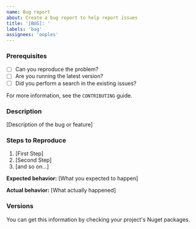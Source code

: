 ```yaml
---
name: Bug report
about: Create a bug report to help report issues
title: '[BUG]: '
labels: 'bug'
assignees: 'ooples'
---
```


### Prerequisites

* [ ] Can you reproduce the problem?
* [ ] Are you running the latest version?
* [ ] Did you perform a search in the existing issues?

For more information, see the `CONTRIBUTING` guide.

### Description

[Description of the bug or feature]

### Steps to Reproduce

1. [First Step]
2. [Second Step]
3. [and so on...]

**Expected behavior:** [What you expected to happen]

**Actual behavior:** [What actually happened]

### Versions

You can get this information by checking your project's Nuget packages.
